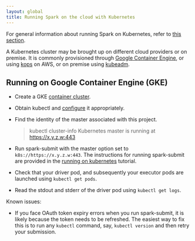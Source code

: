 ```yaml
---
layout: global
title: Running Spark on the cloud with Kubernetes
---
```


For general information about running Spark on Kubernetes, refer to [this section](running-on-kubernetes.md).

A Kubernetes cluster may be brought up on different cloud providers or on premise. It is commonly provisioned through [Google Container Engine](https://cloud.google.com/container-engine/), or using [kops](https://github.com/kubernetes/kops) on AWS, or on premise using [kubeadm](https://kubernetes.io/docs/getting-started-guides/kubeadm/).

## Running on Google Container Engine (GKE)

* Create a GKE [container cluster](https://cloud.google.com/container-engine/docs/clusters/operations).
* Obtain kubectl and [configure](https://cloud.google.com/container-engine/docs/clusters/operations#configuring_kubectl) it appropriately.
* Find the identity of the master associated with this project.

    > kubectl cluster-info
    Kubernetes master is running at https://x.y.z.w:443

* Run spark-submit with the master option set to `k8s://https://x.y.z.w:443`. The instructions for running spark-submit are provided in the [running on kubernetes](running-on-kubernetes.md) tutorial.
* Check that your driver pod, and subsequently your executor pods are launched using `kubectl get pods`.
* Read the stdout and stderr of the driver pod using `kubectl get logs`.

Known issues:
* If you face OAuth token expiry errors when you run spark-submit, it is likely because the token needs to be refreshed. The easiest way to fix this is to run any `kubectl` command, say, `kubectl version` and then retry your submission.
